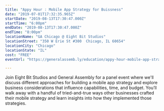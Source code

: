 ```yaml
---
title: "Appy Hour : Mobile App Strategy for Buissness"
date: "2019-07-01T17:32:35.965Z"
startDate: "2019-08-13T17:30:47.000Z"
startTime: "6:00pm"
endDate: "2019-08-13T17:30:47.000Z"
endTime: "8:00pm"
locationName: "GA Chicago @ Eight Bit Studios"
locationStreet: "350 W Erie St #300  Chicago, IL 60654"
locationCity: "Chicago"
locationState: "IL"
cost: "FREE"
eventUrl: "https://generalassemb.ly/education/appy-hour-mobile-app-strategy-for-businesses/chicago/79656"

---
```


Join Eight Bit Studios and General Assembly for a panel event where we'll discuss different approaches for building a mobile app strategy and explore business considerations that influence capabilities, time, and budget. You’ll walk away with a handful of tried-and-true ways other businesses crafted their mobile strategy and learn insights into how they implemented those strategies.

